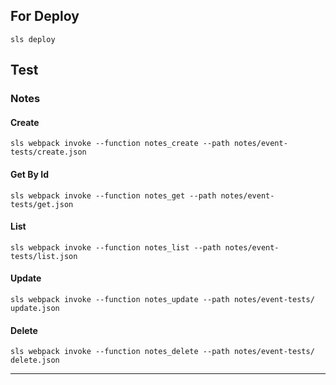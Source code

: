 ## For Deploy

`sls deploy`

## Test

### Notes

#### Create
`sls webpack invoke --function notes_create --path notes/event-tests/create.json`

#### Get By Id
`sls webpack invoke --function notes_get --path notes/event-tests/get.json`

#### List
`sls webpack invoke --function notes_list --path notes/event-tests/list.json`

#### Update
`sls webpack invoke --function notes_update --path notes/event-tests/
update.json`

#### Delete
`sls webpack invoke --function notes_delete --path notes/event-tests/
delete.json`

---
